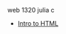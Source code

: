 web 1320 julia c

<ul>
    <li><a href="intro_to_html/index.html" target="_blank">Intro to HTML<a></li>
</ul>